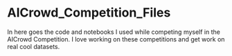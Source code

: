 # AICrowd_Competition_Files
In here goes the code and notebooks I used while competing myself in the AICrowd Competition. I love working on these competitions and get work on real cool datasets. 

